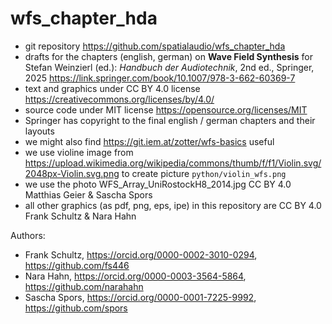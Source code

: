 # wfs_chapter_hda
- git repository https://github.com/spatialaudio/wfs_chapter_hda
- drafts for the chapters (english, german) on **Wave Field Synthesis** for
Stefan Weinzierl (ed.): *Handbuch der Audiotechnik*, 2nd ed., Springer, 2025
https://link.springer.com/book/10.1007/978-3-662-60369-7
- text and graphics under CC BY 4.0 license https://creativecommons.org/licenses/by/4.0/
- source code under MIT license https://opensource.org/licenses/MIT
- Springer has copyright to the final english / german chapters and their layouts
- we might also find https://git.iem.at/zotter/wfs-basics useful
- we use violine image from https://upload.wikimedia.org/wikipedia/commons/thumb/f/f1/Violin.svg/2048px-Violin.svg.png to create picture `python/violin_wfs.png`
- we use the photo WFS_Array_UniRostockH8_2014.jpg CC BY 4.0 Matthias Geier & Sascha Spors
- all other graphics (as pdf, png, eps, ipe) in this repository are CC BY 4.0 Frank Schultz & Nara Hahn

Authors:
- Frank Schultz, https://orcid.org/0000-0002-3010-0294, https://github.com/fs446
- Nara Hahn, https://orcid.org/0000-0003-3564-5864, https://github.com/narahahn
- Sascha Spors, https://orcid.org/0000-0001-7225-9992, https://github.com/spors
